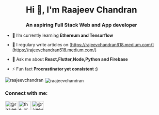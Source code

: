 <h1 align="center">Hi 👋, I'm Raajeev Chandran</h1>
<h3 align="center">An aspiring Full Stack Web and App developer</h3>

- 🌱 I’m currently learning **Ethereum and Tensorflow**

- 📝 I regulary write articles on [https://rajeevchandran618.medium.com/](https://rajeevchandran618.medium.com/)

- 💬 Ask me about **React,Flutter,Node,Python and Firebase**

- ⚡ Fun fact **Procrastinator yet consistent :)**

<p><img align="left" src="https://github-readme-stats.vercel.app/api/top-langs?username=raajeevchandran&show_icons=true&locale=en&layout=compact" alt="raajeevchandran" /></p>

<p>&nbsp;<img align="center" src="https://github-readme-stats.vercel.app/api?username=raajeevchandran&show_icons=true&locale=en" alt="raajeevchandran" /></p>

<h3 align="left">Connect with me:</h3>
<p align="left">
<a href="https://dev.to/@raajeevchandran" target="blank"><img align="center" src="https://cdn.jsdelivr.net/npm/simple-icons@3.0.1/icons/dev-dot-to.svg" alt="@raajeevchandran" height="30" width="40" /></a>
<a href="https://instagram.com/the_prospective_nomadic" target="blank"><img align="center" src="https://cdn.jsdelivr.net/npm/simple-icons@3.0.1/icons/instagram.svg" alt="the_prospective_nomadic" height="30" width="40" /></a>
<a href="https://medium.com/@rajeevchandran618" target="blank"><img align="center" src="https://cdn.jsdelivr.net/npm/simple-icons@3.0.1/icons/medium.svg" alt="@rajeevchandran618" height="30" width="40" /></a>
</p>




